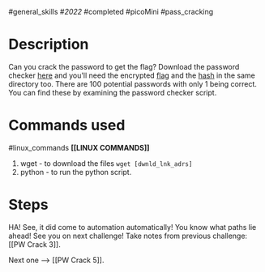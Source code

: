 #general_skills #_2022_ #completed #picoMini #pass_cracking 

# Description
Can you crack the password to get the flag? Download the password checker [here](https://artifacts.picoctf.net/c/21/level4.py) and you'll need the encrypted [flag](https://artifacts.picoctf.net/c/21/level4.flag.txt.enc) and the [hash](https://artifacts.picoctf.net/c/21/level4.hash.bin) in the same directory too. There are 100 potential passwords with only 1 being correct. You can find these by examining the password checker script.

# Commands used
#linux_commands  **[[LINUX COMMANDS]]**
1. wget - to download the files `wget [dwnld_lnk_adrs]`
2. python - to run the python script.

# Steps
HA! See, it did come to automation automatically! You know what paths lie ahead! See you on next challenge! Take notes from previous challenge: [[PW Crack 3]].

Next one --> [[PW Crack 5]].